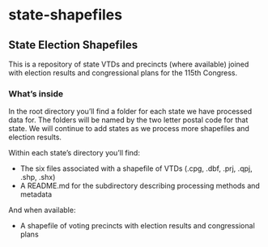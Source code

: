 # state-shapefiles

## State Election Shapefiles
This is a repository of state VTDs and precincts (where available) joined with election results and congressional plans for the 115th Congress.

### What’s inside
In the root directory you’ll find a folder for each state we have processed data for. The folders will be named by the two letter postal code for that state. We will continue to add states as we process more shapefiles and election results.

Within each state’s directory you’ll find:
* The six files associated with a shapefile of VTDs (.cpg, .dbf, .prj, .qpj, .shp, .shx)
* A README.md for the subdirectory describing processing methods and metadata <br />


And when available:
* A shapefile of voting precincts with election results and congressional plans
